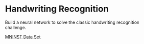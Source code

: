 # Handwriting Recognition

Build a neural network to solve the classic handwriting recognition challenge.

[MNINST Data Set](http://yann.lecun.com/exdb/mnist/index.html)
